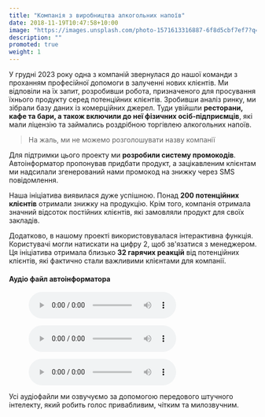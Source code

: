 ```yaml
---
title: "Компанія з виробництва алкогольних напоїв"
date: 2018-11-19T10:47:58+10:00
image: "https://images.unsplash.com/photo-1571613316887-6f8d5cbf7ef7?q=80&w=2071&auto=format&fit=crop&ixlib=rb-4.0.3&ixid=M3wxMjA3fDB8MHxwaG90by1wYWdlfHx8fGVufDB8fHx8fA%3D%3D"
description: ""
promoted: true
weight: 1
---
```


У грудні 2023 року одна з компаній звернулася до нашої команди з проханням професійної допомоги в залученні нових клієнтів. Ми відповіли на їх запит, розробивши робота, призначеного для просування їхнього продукту серед потенційних клієнтів. Зробивши аналіз ринку, ми зібрали базу даних із комерційних джерел. Туди увійшли **ресторани, кафе та бари, а також включили до неї фізичних осіб-підприємців**, які мали ліцензію та займались роздрібною торгівлею алкогольних напоїв.

>На жаль, ми не можемо розголошувати назву компанії

Для підтримки цього проекту ми **розробили систему промокодів**. Автоінформатор пропонував придбати продукт, а зацікавленим клієнтам ми надсилали згенерований нами промокод на знижку через SMS повідомлення.

Наша ініціатива виявилася дуже успішною. Понад **200 потенційних клієнтів** отримали знижку на продукцію. Крім того, компанія отримала значний відсоток постійних клієнтів, які замовляли продукт для своїх закладів.

Додатково, в нашому проекті використовувалася інтерактивна функція. Користувачі могли натискати на цифру 2, щоб зв'язатися з менеджером. Ця ініціатива отримала близько **32 гарячих реакцій** від потенційних клієнтів, які фактично стали важливими клієнтами для компанії.

#### Аудіо файл автоінформатора

<figure>
  <audio controls src="/records/lemberger/p1.wav"></audio><br>

  <audio controls src="/records/lemberger/p2.wav"></audio><br>

  <audio controls src="/records/lemberger/p3.wav"></audio><br>

</figure>

Усі аудіофайли ми озвучуємо за допомогою передового штучного інтелекту, який робить голос привабливим, чітким та милозвучним.